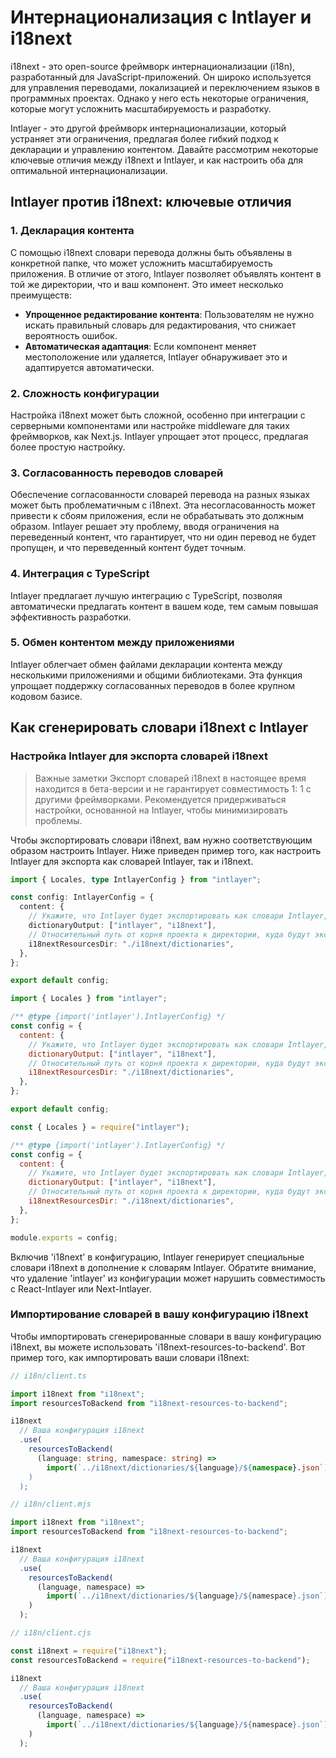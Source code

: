 # Интернационализация с Intlayer и i18next

i18next - это open-source фреймворк интернационализации (i18n), разработанный для JavaScript-приложений. Он широко используется для управления переводами, локализацией и переключением языков в программных проектах. Однако у него есть некоторые ограничения, которые могут усложнить масштабируемость и разработку.

Intlayer - это другой фреймворк интернационализации, который устраняет эти ограничения, предлагая более гибкий подход к декларации и управлению контентом. Давайте рассмотрим некоторые ключевые отличия между i18next и Intlayer, и как настроить оба для оптимальной интернационализации.

## Intlayer против i18next: ключевые отличия

### 1. Декларация контента

С помощью i18next словари перевода должны быть объявлены в конкретной папке, что может усложнить масштабируемость приложения. В отличие от этого, Intlayer позволяет объявлять контент в той же директории, что и ваш компонент. Это имеет несколько преимуществ:

- **Упрощенное редактирование контента**: Пользователям не нужно искать правильный словарь для редактирования, что снижает вероятность ошибок.
- **Автоматическая адаптация**: Если компонент меняет местоположение или удаляется, Intlayer обнаруживает это и адаптируется автоматически.

### 2. Сложность конфигурации

Настройка i18next может быть сложной, особенно при интеграции с серверными компонентами или настройке middleware для таких фреймворков, как Next.js. Intlayer упрощает этот процесс, предлагая более простую настройку.

### 3. Согласованность переводов словарей

Обеспечение согласованности словарей перевода на разных языках может быть проблематичным с i18next. Эта несогласованность может привести к сбоям приложения, если не обрабатывать это должным образом. Intlayer решает эту проблему, вводя ограничения на переведенный контент, что гарантирует, что ни один перевод не будет пропущен, и что переведенный контент будет точным.

### 4. Интеграция с TypeScript

Intlayer предлагает лучшую интеграцию с TypeScript, позволяя автоматически предлагать контент в вашем коде, тем самым повышая эффективность разработки.

### 5. Обмен контентом между приложениями

Intlayer облегчает обмен файлами декларации контента между несколькими приложениями и общими библиотеками. Эта функция упрощает поддержку согласованных переводов в более крупном кодовом базисе.

## Как сгенерировать словари i18next с Intlayer

### Настройка Intlayer для экспорта словарей i18next

> Важные заметки
> Экспорт словарей i18next в настоящее время находится в бета-версии и не гарантирует совместимость 1: 1 с другими фреймворками. Рекомендуется придерживаться настройки, основанной на Intlayer, чтобы минимизировать проблемы.

Чтобы экспортировать словари i18next, вам нужно соответствующим образом настроить Intlayer. Ниже приведен пример того, как настроить Intlayer для экспорта как словарей Intlayer, так и i18next.

```typescript fileName="intlayer.config.ts" codeFormat="typescript"
import { Locales, type IntlayerConfig } from "intlayer";

const config: IntlayerConfig = {
  content: {
    // Укажите, что Intlayer будет экспортировать как словари Intlayer, так и i18next
    dictionaryOutput: ["intlayer", "i18next"],
    // Относительный путь от корня проекта к директории, куда будут экспортироваться словари i18n
    i18nextResourcesDir: "./i18next/dictionaries",
  },
};

export default config;
```

```javascript fileName="intlayer.config.mjs" codeFormat="esm"
import { Locales } from "intlayer";

/** @type {import('intlayer').IntlayerConfig} */
const config = {
  content: {
    // Укажите, что Intlayer будет экспортировать как словари Intlayer, так и i18next
    dictionaryOutput: ["intlayer", "i18next"],
    // Относительный путь от корня проекта к директории, куда будут экспортироваться словари i18n
    i18nextResourcesDir: "./i18next/dictionaries",
  },
};

export default config;
```

```javascript fileName="intlayer.config.cjs" codeFormat="commonjs"
const { Locales } = require("intlayer");

/** @type {import('intlayer').IntlayerConfig} */
const config = {
  content: {
    // Укажите, что Intlayer будет экспортировать как словари Intlayer, так и i18next
    dictionaryOutput: ["intlayer", "i18next"],
    // Относительный путь от корня проекта к директории, куда будут экспортироваться словари i18n
    i18nextResourcesDir: "./i18next/dictionaries",
  },
};

module.exports = config;
```

Включив 'i18next' в конфигурацию, Intlayer генерирует специальные словари i18next в дополнение к словарям Intlayer. Обратите внимание, что удаление 'intlayer' из конфигурации может нарушить совместимость с React-Intlayer или Next-Intlayer.

### Импортирование словарей в вашу конфигурацию i18next

Чтобы импортировать сгенерированные словари в вашу конфигурацию i18next, вы можете использовать 'i18next-resources-to-backend'. Вот пример того, как импортировать ваши словари i18next:

```typescript fileName="i18n/client.ts" codeFormat="typescript"
// i18n/client.ts

import i18next from "i18next";
import resourcesToBackend from "i18next-resources-to-backend";

i18next
  // Ваша конфигурация i18next
  .use(
    resourcesToBackend(
      (language: string, namespace: string) =>
        import(`../i18next/dictionaries/${language}/${namespace}.json`)
    )
  );
```

```javascript fileName="i18n/client.mjs" codeFormat="esm"
// i18n/client.mjs

import i18next from "i18next";
import resourcesToBackend from "i18next-resources-to-backend";

i18next
  // Ваша конфигурация i18next
  .use(
    resourcesToBackend(
      (language, namespace) =>
        import(`../i18next/dictionaries/${language}/${namespace}.json`)
    )
  );
```

```javascript fileName="i18n/client.cjs" codeFormat="commonjs"
// i18n/client.cjs

const i18next = require("i18next");
const resourcesToBackend = require("i18next-resources-to-backend");

i18next
  // Ваша конфигурация i18next
  .use(
    resourcesToBackend(
      (language, namespace) =>
        import(`../i18next/dictionaries/${language}/${namespace}.json`)
    )
  );
```
